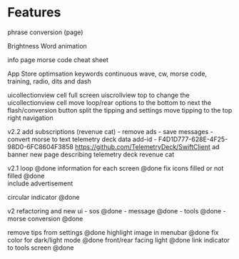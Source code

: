 #  Features

phrase conversion (page)

Brightness
Word animation

info page
morse code cheat sheet


App Store optimsation keywords
continuous wave, cw, morse code, training, radio, dits and dash

uicollectionview
    cell full screen
uiscrollview top to change the uicollectionview cell
move loop/rear options to the bottom to next the flash/conversion button
split the tipping and settings
move tipping to the top right navigation

v2.2
add subscriptions  (revenue cat)
    - remove ads
    - save messages
    - convert morse to text
telemetry deck data
    add-id - F4D1D777-628E-4F25-98D0-6FC8604F3858
    https://github.com/TelemetryDeck/SwiftClient
ad banner
new page describing telemetry deck
revenue cat

v2.1
loop @done
information for each screen @done
fix icons filled or not filled @done  
include advertisement 
 
circular indicator @done

v2
refactoring and new ui
    - sos @done
    - message @done
    - tools @done
    - morse conversion @done

remove tips from settings @done
highlight image in menubar @done
fix color for dark/light mode @done
front/rear facing light @done
link indicator to tools screen @done

